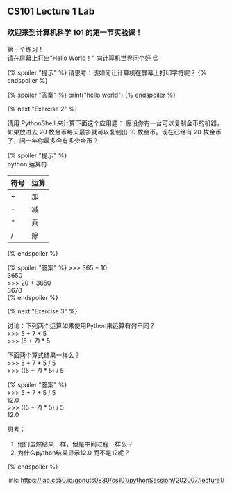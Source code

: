 ## CS101 Lecture 1 Lab

### 欢迎来到计算机科学 101 的第一节实验课！

第一个练习！  
请在屏幕上打出“Hello World！” 向计算机世界问个好 :wink:

{% spoiler "提示" %}
请思考：该如何让计算机在屏幕上打印字符呢？
{% endspoiler %}

{% spoiler "答案" %}
print("hello world")
{% endspoiler %}

{% next "Exercise 2" %}

请用 PythonShell 来计算下面这个应用题：
假设你有一台可以复制金币的机器，如果放进去 20 枚金币每天最多就可以复制出 10 枚金币。现在已经有 20 枚金币了，问一年你最多会有多少金币？

{% spoiler "提示" %}  
python 运算符     

符号 | 运算
----- | -----
\+ | 加  
\- | 减  
\* | 乘  
/ | 除  
{% endspoiler %}

{% spoiler "答案" %}
\>>> 365 * 10    
3650    
\>>> 20 + 3650    
3670    
{% endspoiler %}


{% next "Exercise 3" %}

讨论：下列两个运算如果使用Python来运算有何不同？    
\>>> 5 + 7 * 5    
\>>> (5 + 7) * 5

下面两个算式结果一样么？    
\>>> 5 + 7 * 5 / 5    
\>>> ((5 + 7) * 5) / 5    

{% spoiler "答案" %}   
\>>> 5 + 7 * 5 / 5       
12.0   
\>>> ((5 + 7) * 5) / 5        
12.0     
  
思考：
1. 他们虽然结果一样，但是中间过程一样么？
2. 为什么python结果显示12.0 而不是12呢？

{% endspoiler %}

link: https://lab.cs50.io/gonuts0830/cs101/pythonSessionV202007/lecture1/